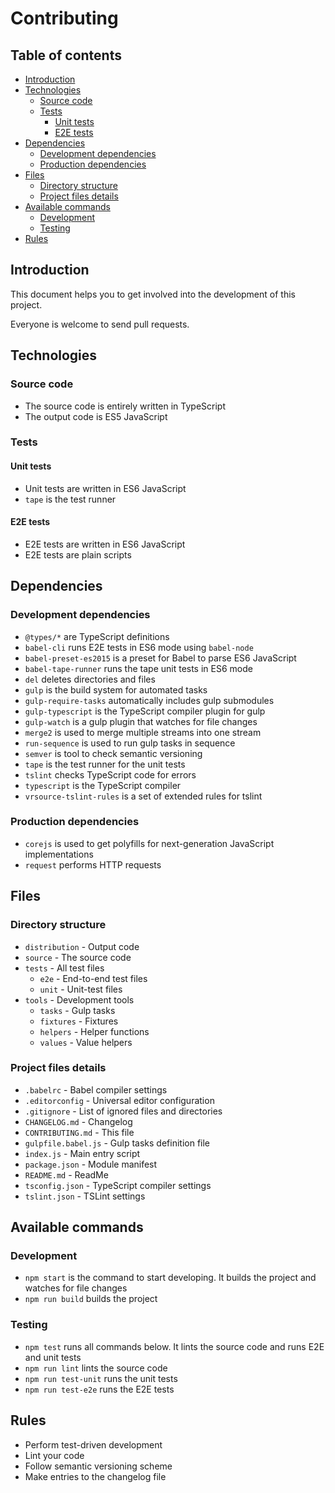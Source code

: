 # Contributing 

## Table of contents

  - [Introduction](#introduction)
  - [Technologies](#technologies)
    - [Source code](#source-code)
    - [Tests](#tests)
      - [Unit tests](#unit-tests)
      - [E2E tests](#e2e-tests)
  - [Dependencies](#dependencies)
    - [Development dependencies](#development-dependencies)
    - [Production dependencies](#production-dependencies)
  - [Files](#files)
    - [Directory structure](#directory-structure)
    - [Project files details](#project-files-details)
  - [Available commands](#available-commands)
    - [Development](#development)
    - [Testing](#testing)
  - [Rules](#rules)


## Introduction

This document helps you to get involved into the development of this project.

Everyone is welcome to send pull requests.

## Technologies

### Source code

- The source code is entirely written in TypeScript
- The output code is ES5 JavaScript

### Tests

#### Unit tests

- Unit tests are written in ES6 JavaScript
- `tape` is the test runner

#### E2E tests

- E2E tests are written in ES6 JavaScript
- E2E tests are plain scripts

## Dependencies

### Development dependencies

- `@types/*` are TypeScript definitions
- `babel-cli` runs E2E tests in ES6 mode using `babel-node`
- `babel-preset-es2015` is a preset for Babel to parse ES6 JavaScript
- `babel-tape-runner` runs the tape unit tests in ES6 mode
- `del` deletes directories and files 
- `gulp` is the build system for automated tasks
- `gulp-require-tasks` automatically includes gulp submodules
- `gulp-typescript` is the TypeScript compiler plugin for gulp
- `gulp-watch` is a gulp plugin that watches for file changes
- `merge2` is used to merge multiple streams into one stream
- `run-sequence` is used to run gulp tasks in sequence
- `semver` is tool to check semantic versioning
- `tape` is the test runner for the unit tests
- `tslint` checks TypeScript code for errors
- `typescript` is the TypeScript compiler
- `vrsource-tslint-rules` is a set of extended rules for tslint

### Production dependencies

- `corejs` is used to get polyfills for next-generation JavaScript implementations
- `request` performs HTTP requests

## Files

### Directory structure

- `distribution` - Output code 
- `source` - The source code
- `tests` - All test files
  - `e2e` - End-to-end test files
  - `unit` - Unit-test files
- `tools` - Development tools
  - `tasks` - Gulp tasks
  - `fixtures` - Fixtures
  - `helpers` - Helper functions
  - `values` - Value helpers

### Project files details

- `.babelrc` - Babel compiler settings
- `.editorconfig` - Universal editor configuration
- `.gitignore` - List of ignored files and directories
- `CHANGELOG.md` - Changelog
- `CONTRIBUTING.md` - This file
- `gulpfile.babel.js` - Gulp tasks definition file
- `index.js` - Main entry script
- `package.json` - Module manifest
- `README.md` - ReadMe
- `tsconfig.json` - TypeScript compiler settings
- `tslint.json` - TSLint settings

## Available commands

### Development

- `npm start` is the command to start developing. It builds the project and watches for file changes
- `npm run build` builds the project

### Testing

- `npm test` runs all commands below. It lints the source code and runs E2E and unit tests
- `npm run lint` lints the source code
- `npm run test-unit` runs the unit tests
- `npm run test-e2e` runs the E2E tests

## Rules

- Perform test-driven development
- Lint your code
- Follow semantic versioning scheme
- Make entries to the changelog file